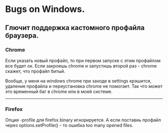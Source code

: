 # Bugs on Windows.

## Глючит поддержка кастомного профайла браузера.

### Chrome

Если указать новый профайл, то при первом запуске с этим профайлом все будет ок.
Если закроешь chrome и запустишь второй раз - chrome скажет, что профайл битый.

Вообще, у меня на windows chrome при заходе в settings крэшится, удаление профайла и переустановка chrome не помогает. Так что может это временный баг в chrome или в моей системе.

---------

### Firefox

Опция -profile для firefox.binary игнорируется.
А если поставиь профайл через options.setProfile() - то ошибка too many opened files.

